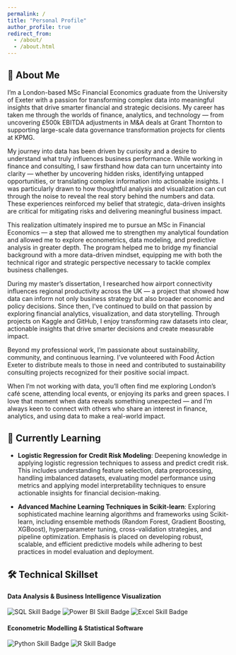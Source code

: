 ```yaml
---
permalink: /
title: "Personal Profile"
author_profile: true
redirect_from: 
  - /about/
  - /about.html
---
```


## 🚀 About Me
I’m a London-based MSc Financial Economics graduate from the University of Exeter with a passion for transforming complex data into meaningful insights that drive smarter financial and strategic decisions. My career has taken me through the worlds of finance, analytics, and technology — from uncovering £500k EBITDA adjustments in M&A deals at Grant Thornton to supporting large-scale data governance transformation projects for clients at KPMG.

My journey into data has been driven by curiosity and a desire to understand what truly influences business performance. While working in finance and consulting, I saw firsthand how data can turn uncertainty into clarity — whether by uncovering hidden risks, identifying untapped opportunities, or translating complex information into actionable insights. I was particularly drawn to how thoughtful analysis and visualization can cut through the noise to reveal the real story behind the numbers and data. These experiences reinforced my belief that strategic, data-driven insights are critical for mitigating risks and delivering meaningful business impact. 

This realization ultimately inspired me to pursue an MSc in Financial Economics — a step that allowed me to strengthen my analytical foundation and allowed me to explore econometrics, data modeling, and predictive analysis in greater depth. The program helped me to bridge my financial background with a more data-driven mindset, equipping me with both the technical rigor and strategic perspective necessary to tackle complex business challenges.

During my master’s dissertation, I researched how airport connectivity influences regional productivity across the UK — a project that showed how data can inform not only business strategy but also broader economic and policy decisions. Since then, I’ve continued to build on that passion by exploring financial analytics, visualization, and data storytelling. Through projects on Kaggle and GitHub, I enjoy transforming raw datasets into clear, actionable insights that drive smarter decisions and create measurable impact.

Beyond my professional work, I’m passionate about sustainability, community, and continuous learning. I’ve volunteered with Food Action Exeter to distribute meals to those in need and contributed to sustainability consulting projects recognized for their positive social impact.

When I’m not working with data, you’ll often find me exploring London’s café scene, attending local events, or enjoying its parks and green spaces. I love that moment when data reveals something unexpected — and I’m always keen to connect with others who share an interest in finance, analytics, and using data to make a real-world impact.

## 🌱 Currently Learning
- **Logistic Regression for Credit Risk Modeling**: Deepening knowledge in applying logistic regression techniques to assess and predict credit risk. This includes understanding feature selection, data preprocessing, handling imbalanced datasets, evaluating model performance using metrics and applying model interpretability techniques to ensure actionable insights for financial decision-making.

- **Advanced Machine Learning Techniques in Scikit-learn**: Exploring sophisticated machine learning algorithms and frameworks using Scikit-learn, including ensemble methods (Random Forest, Gradient Boosting, XGBoost), hyperparameter tuning, cross-validation strategies, and pipeline optimization. Emphasis is placed on developing robust, scalable, and efficient predictive models while adhering to best practices in model evaluation and deployment.


## 🛠️ Technical Skillset
#### Data Analysis & Business Intelligence Visualization
<p>
  <!-- 💡 Go to Shields.io to create your own badges -->
  <img src="https://img.shields.io/badge/SQL-Intermediate-4479A1?style=flat&logo=mysql&logoColor=white" alt="SQL Skill Badge">
  <img src="https://img.shields.io/badge/Power%20BI-Advance-F2C811?style=flat&logo=powerbi&logoColor=white" alt="Power BI Skill Badge">
  <img src="https://img.shields.io/badge/Excel-Advance-217346?style=flat&logo=microsoft-excel&logoColor=white" alt="Excel Skill Badge">
</p>

#### Econometric Modelling & Statistical Software
<p>
  <img src="https://img.shields.io/badge/Python-Intermediate-3776AB?style=flat&logo=python&logoColor=white" alt="Python Skill Badge">
  <img src="https://img.shields.io/badge/R-Intermediate-276DC3?style=flat&logo=r&logoColor=white" alt="R Skill Badge">
</p>

